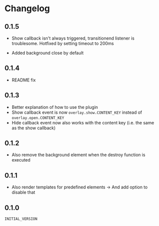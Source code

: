# Changelog

## 0.1.5

- Show callback isn't always triggered, transitionend listener is troublesome. Hotfixed by setting timeout to 200ms

- Added background close by default

## 0.1.4

- README fix


## 0.1.3

- Better explanation of how to use the plugin
- Show callback event is now `overlay.show.CONTENT_KEY` instead of `overlay.open.CONTENT_KEY`
- Hide callback event now also works with the content key (i.e. the same as the show callback)


## 0.1.2

- Also remove the background element when the
  destroy function is executed


## 0.1.1

- Also render templates for predefined elements
  -> And add option to disable that


## 0.1.0

`INITIAL_VERSION`
